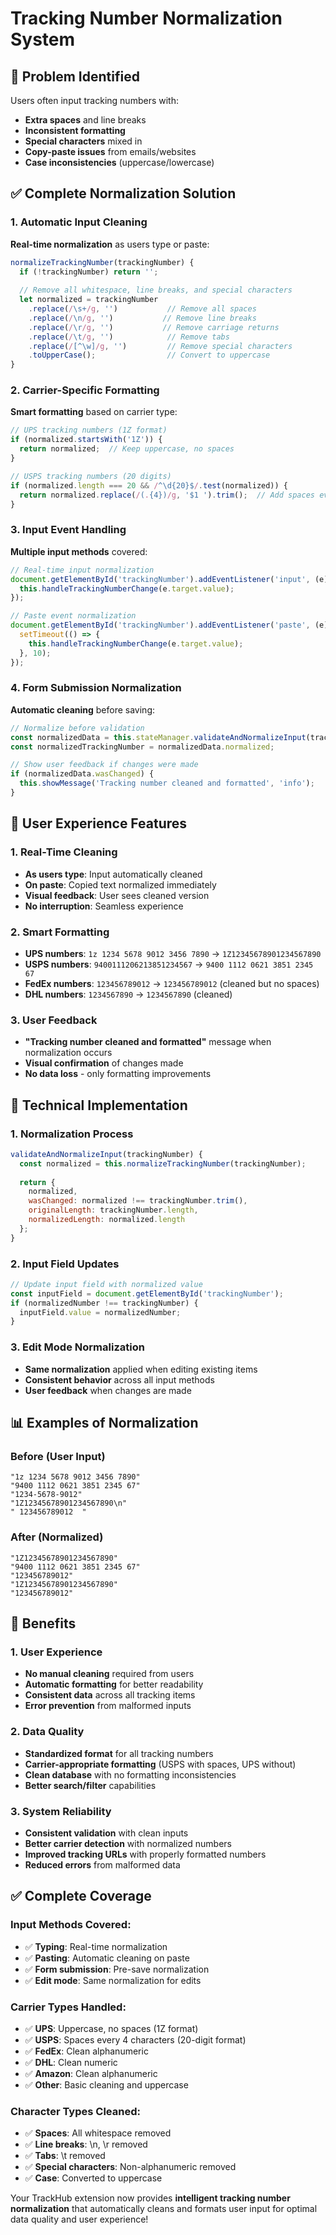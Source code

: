 # Tracking Number Normalization System

## **🎯 Problem Identified**
Users often input tracking numbers with:
- **Extra spaces** and line breaks
- **Inconsistent formatting** 
- **Special characters** mixed in
- **Copy-paste issues** from emails/websites
- **Case inconsistencies** (uppercase/lowercase)

## **✅ Complete Normalization Solution**

### **1. Automatic Input Cleaning**
**Real-time normalization** as users type or paste:

```javascript
normalizeTrackingNumber(trackingNumber) {
  if (!trackingNumber) return '';
  
  // Remove all whitespace, line breaks, and special characters
  let normalized = trackingNumber
    .replace(/\s+/g, '')           // Remove all spaces
    .replace(/\n/g, '')           // Remove line breaks
    .replace(/\r/g, '')           // Remove carriage returns
    .replace(/\t/g, '')            // Remove tabs
    .replace(/[^\w]/g, '')         // Remove special characters
    .toUpperCase();                // Convert to uppercase
}
```

### **2. Carrier-Specific Formatting**
**Smart formatting** based on carrier type:

```javascript
// UPS tracking numbers (1Z format)
if (normalized.startsWith('1Z')) {
  return normalized;  // Keep uppercase, no spaces
}

// USPS tracking numbers (20 digits)
if (normalized.length === 20 && /^\d{20}$/.test(normalized)) {
  return normalized.replace(/(.{4})/g, '$1 ').trim();  // Add spaces every 4 chars
}
```

### **3. Input Event Handling**
**Multiple input methods** covered:

```javascript
// Real-time input normalization
document.getElementById('trackingNumber').addEventListener('input', (e) => {
  this.handleTrackingNumberChange(e.target.value);
});

// Paste event normalization
document.getElementById('trackingNumber').addEventListener('paste', (e) => {
  setTimeout(() => {
    this.handleTrackingNumberChange(e.target.value);
  }, 10);
});
```

### **4. Form Submission Normalization**
**Automatic cleaning** before saving:

```javascript
// Normalize before validation
const normalizedData = this.stateManager.validateAndNormalizeInput(trackingNumber);
const normalizedTrackingNumber = normalizedData.normalized;

// Show user feedback if changes were made
if (normalizedData.wasChanged) {
  this.showMessage('Tracking number cleaned and formatted', 'info');
}
```

## **📱 User Experience Features**

### **1. Real-Time Cleaning**
- **As users type**: Input automatically cleaned
- **On paste**: Copied text normalized immediately
- **Visual feedback**: User sees cleaned version
- **No interruption**: Seamless experience

### **2. Smart Formatting**
- **UPS numbers**: `1z 1234 5678 9012 3456 7890` → `1Z12345678901234567890`
- **USPS numbers**: `9400111206213851234567` → `9400 1112 0621 3851 2345 67`
- **FedEx numbers**: `123456789012` → `123456789012` (cleaned but no spaces)
- **DHL numbers**: `1234567890` → `1234567890` (cleaned)

### **3. User Feedback**
- **"Tracking number cleaned and formatted"** message when normalization occurs
- **Visual confirmation** of changes made
- **No data loss** - only formatting improvements

## **🔧 Technical Implementation**

### **1. Normalization Process**
```javascript
validateAndNormalizeInput(trackingNumber) {
  const normalized = this.normalizeTrackingNumber(trackingNumber);
  
  return {
    normalized,
    wasChanged: normalized !== trackingNumber.trim(),
    originalLength: trackingNumber.length,
    normalizedLength: normalized.length
  };
}
```

### **2. Input Field Updates**
```javascript
// Update input field with normalized value
const inputField = document.getElementById('trackingNumber');
if (normalizedNumber !== trackingNumber) {
  inputField.value = normalizedNumber;
}
```

### **3. Edit Mode Normalization**
- **Same normalization** applied when editing existing items
- **Consistent behavior** across all input methods
- **User feedback** when changes are made

## **📊 Examples of Normalization**

### **Before (User Input)**
```
"1z 1234 5678 9012 3456 7890"
"9400 1112 0621 3851 2345 67"
"1234-5678-9012"
"1Z12345678901234567890\n"
" 123456789012  "
```

### **After (Normalized)**
```
"1Z12345678901234567890"
"9400 1112 0621 3851 2345 67"
"123456789012"
"1Z12345678901234567890"
"123456789012"
```

## **🎯 Benefits**

### **1. User Experience**
- **No manual cleaning** required from users
- **Automatic formatting** for better readability
- **Consistent data** across all tracking items
- **Error prevention** from malformed inputs

### **2. Data Quality**
- **Standardized format** for all tracking numbers
- **Carrier-appropriate formatting** (USPS with spaces, UPS without)
- **Clean database** with no formatting inconsistencies
- **Better search/filter** capabilities

### **3. System Reliability**
- **Consistent validation** with clean inputs
- **Better carrier detection** with normalized numbers
- **Improved tracking URLs** with properly formatted numbers
- **Reduced errors** from malformed data

## **✅ Complete Coverage**

### **Input Methods Covered:**
- ✅ **Typing**: Real-time normalization
- ✅ **Pasting**: Automatic cleaning on paste
- ✅ **Form submission**: Pre-save normalization
- ✅ **Edit mode**: Same normalization for edits

### **Carrier Types Handled:**
- ✅ **UPS**: Uppercase, no spaces (1Z format)
- ✅ **USPS**: Spaces every 4 characters (20-digit format)
- ✅ **FedEx**: Clean alphanumeric
- ✅ **DHL**: Clean numeric
- ✅ **Amazon**: Clean alphanumeric
- ✅ **Other**: Basic cleaning and uppercase

### **Character Types Cleaned:**
- ✅ **Spaces**: All whitespace removed
- ✅ **Line breaks**: \n, \r removed
- ✅ **Tabs**: \t removed
- ✅ **Special characters**: Non-alphanumeric removed
- ✅ **Case**: Converted to uppercase

Your TrackHub extension now provides **intelligent tracking number normalization** that automatically cleans and formats user input for optimal data quality and user experience!
